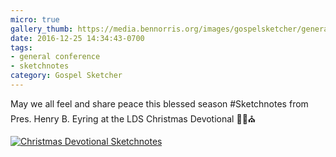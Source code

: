 ```yaml
---
micro: true
gallery_thumb: https://media.bennorris.org/images/gospelsketcher/general/dec-16-christmas-devotional.jpg
date: 2016-12-25 14:34:43-0700
tags:
- general conference
- sketchnotes
category: Gospel Sketcher
---
```


May we all feel and share peace this blessed season
#Sketchnotes from Pres. Henry B. Eyring at the LDS Christmas Devotional ✍🏼⛪️

[![Christmas Devotional Sketchnotes](https://media.bennorris.org/images/gospelsketcher/general/dec-16-christmas-devotional.jpg)](https://media.bennorris.org/images/gospelsketcher/general/dec-16-christmas-devotional.jpg)